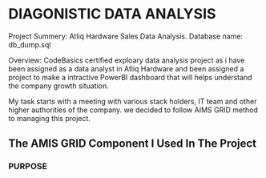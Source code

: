 # DIAGONISTIC DATA ANALYSIS #
Project Summery: Atliq Hardware Sales Data Analysis.
Database name: db_dump.sql

Overview: CodeBasics certified exploary data analysis project as i have been assigned as a data analyst in Atliq Hardware and been assigned a project to make a intractive PowerBI dashboard that will helps understand the company growth situation. 

My task starts with a meeting with various stack holders, IT team and other higher authorities of the company. we decided to follow AIMS GRID method to managing this project.

## The AMIS GRID Component I Used In The Project ##
### PURPOSE ###
